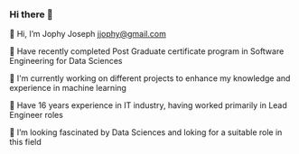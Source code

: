 ### Hi there 👋

👋 Hi, I’m Jophy Joseph jjophy@gmail.com

👀 Have recently completed Post Graduate certificate program  in Software Engineering for Data Sciences

🌱 I'm currently working on different projects to enhance my knowledge and experience in machine learning 

💞️ Have 16 years experience in IT industry, having worked primarily in Lead Engineer roles

🤔 I’m looking fascinated by Data Sciences and loking for a suitable role in this field

<!--
**jjophy/jjophy** is a ✨ _special_ ✨ repository because its `README.md` (this file) appears on your GitHub profile.

Here are some ideas to get you started:



- 🔭 I’m currently working on ...
- 🌱 I’m currently learning ...
- 👯 I’m looking to collaborate on ...
- 🤔 I’m looking for help with ...
- 💬 Ask me about ...
- 📫 How to reach me: ...
- 😄 Pronouns: ...
- ⚡ Fun fact: ...
-->

